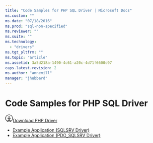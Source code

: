 ```yaml
---
title: "Code Samples for PHP SQL Driver | Microsoft Docs"
ms.custom: ""
ms.date: "07/18/2016"
ms.prod: "sql-non-specified"
ms.reviewer: ""
ms.suite: ""
ms.technology: 
  - "drivers"
ms.tgt_pltfrm: ""
ms.topic: "article"
ms.assetid: 3a5d218a-1490-4c61-a20c-4d71f6600c97
caps.latest.revision: 2
ms.author: "annemill"
manager: "jhubbard"
---
```

# Code Samples for PHP SQL Driver
![Download](../../ssdt/media/download.png)[Download PHP Driver](https://www.microsoft.com/download/details.aspx?id=20098)


* [Example Application &#40;SQLSRV Driver&#41;](../../connect/php/example-application--sqlsrv-driver-.md)  
* [Example Application &#40;PDO_SQLSRV Driver&#41;](../../connect/php/example-application--pdo_sqlsrv-driver-.md)  
  